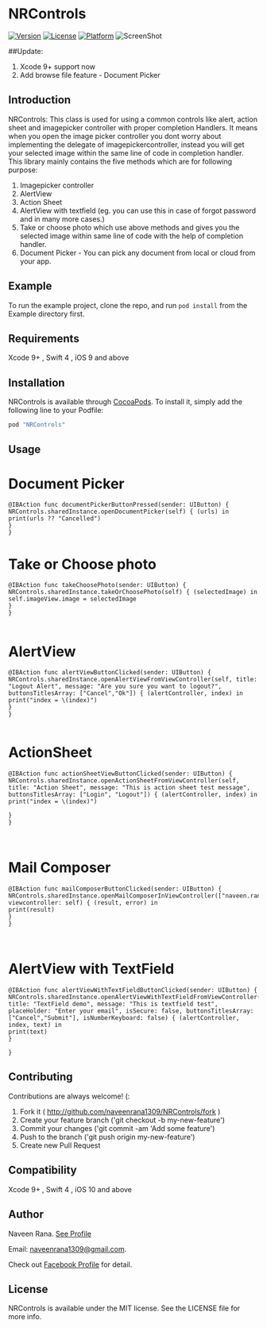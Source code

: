 

# NRControls

[![Version](https://img.shields.io/cocoapods/v/NRControls.svg?style=flat)](http://cocoapods.org/pods/NRControls)
[![License](https://img.shields.io/cocoapods/l/NRControls.svg?style=flat)](http://cocoapods.org/pods/NRControls)
[![Platform](https://img.shields.io/cocoapods/p/NRControls.svg?style=flat)](http://cocoapods.org/pods/NRControls)
![ScreenShot](https://cdn.rawgit.com/naveenrana1309/NRControls/master/Example/samplewithdocument.png "Screeshot")


##Update:
1) Xcode 9+ support now
2) Add browse file feature - Document Picker


## Introduction

NRControls: This class is used for using a common controls like alert, action sheet and imagepicker controller with proper completion Handlers. It means when you open the image picker controller you dont worry about implementing the delegate of imagepickercontroller, instead you will get your selected image within the same line of code in completion handler. This library mainly contains the five methods which are for following purpose:
1) Imagepicker controller
2) AlertView
3) Action Sheet
4) AlertView with textfield (eg. you can use this in case of forgot password and in many more cases.)
5) Take or choose photo which use above methods and gives you the selected image within same line of code with the help of completion handler.
6) Document Picker - You can pick any document from local or cloud from your app.

## Example

To run the example project, clone the repo, and run `pod install` from the Example directory first.

## Requirements
Xcode 9+ , Swift 4 , iOS 9 and above

## Installation

NRControls is available through [CocoaPods](http://cocoapods.org). To install
it, simply add the following line to your Podfile:

```ruby
pod "NRControls"
```

## Usage

# Document Picker
```
@IBAction func documentPickerButtonPressed(sender: UIButton) {
NRControls.sharedInstance.openDocumentPicker(self) { (urls) in
print(urls ?? "Cancelled")
}
}

```

# Take or Choose photo

```
@IBAction func takeChoosePhoto(sender: UIButton) {
NRControls.sharedInstance.takeOrChoosePhoto(self) { (selectedImage) in
self.imageView.image = selectedImage
}
}


```
# AlertView

```
@IBAction func alertViewButtonClicked(sender: UIButton) {
NRControls.sharedInstance.openAlertViewFromViewController(self, title: "Logout Alert", message: "Are you sure you want to logout?", buttonsTitlesArray: ["Cancel","Ok"]) { (alertController, index) in
print("index = \(index)")
}
}


```
# ActionSheet
```
@IBAction func actionSheetViewButtonClicked(sender: UIButton) {
NRControls.sharedInstance.openActionSheetFromViewController(self, title: "Action Sheet", message: "This is action sheet test message", buttonsTitlesArray: ["Login", "Logout"]) { (alertController, index) in
print("index = \(index)")

}
}



```
# Mail Composer
```
@IBAction func mailComposerButtonClicked(sender: UIButton) {
NRControls.sharedInstance.openMailComposerInViewController(["naveen.rana@appster.in"], viewcontroller: self) { (result, error) in
print(result)
}
}



```
# AlertView with TextField
```
@IBAction func alertViewWithTextFieldButtonClicked(sender: UIButton) {
NRControls.sharedInstance.openAlertViewWithTextFieldFromViewController(self, title: "TextField demo", message: "This is textfield test", placeHolder: "Enter your email", isSecure: false, buttonsTitlesArray: ["Cancel","Submit"], isNumberKeyboard: false) { (alertController, index, text) in
print(text)
}

}

```

## Contributing

Contributions are always welcome! (:

1. Fork it ( http://github.com/naveenrana1309/NRControls/fork )
2. Create your feature branch ('git checkout -b my-new-feature')
3. Commit your changes ('git commit -am 'Add some feature')
4. Push to the branch ('git push origin my-new-feature')
5. Create new Pull Request

## Compatibility

Xcode 9+ , Swift 4 , iOS 10 and above

## Author

Naveen Rana. [See Profile](https://www.linkedin.com/in/naveen-rana-9a371a40)

Email: 
naveenrana1309@gmail.com. 

Check out [Facebook Profile](https://www.facebook.com/naveen.rana.146) for detail.

## License

NRControls is available under the MIT license. See the LICENSE file for more info.
